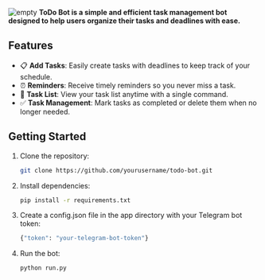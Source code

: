 ![empty](https://cdn-aicin.nitrocdn.com/HIAjYmsdLpRQdKpIMJLXFmZsSAYnEnkl/assets/images/optimized/rev-86c0feb/www.amitree.com/wp-content/uploads/2021/08/the-pros-and-cons-of-paper-to-do-lists.jpeg)
**ToDo Bot is a simple and efficient task management bot designed to help users organize their tasks and deadlines with ease.**

## Features
- 📋 **Add Tasks**: Easily create tasks with deadlines to keep track of your schedule.
- ⏰ **Reminders**: Receive timely reminders so you never miss a task.
- 📜 **Task List**: View your task list anytime with a single command.
- ✅ **Task Management**: Mark tasks as completed or delete them when no longer needed.

## Getting Started

1. Clone the repository:
   ```bash
   git clone https://github.com/yourusername/todo-bot.git
2. Install dependencies:
   ```bash
   pip install -r requirements.txt
3. Create a config.json file in the app directory with your Telegram bot token:
   ```bash
   {"token": "your-telegram-bot-token"}
5. Run the bot:
   ```bash
   python run.py
